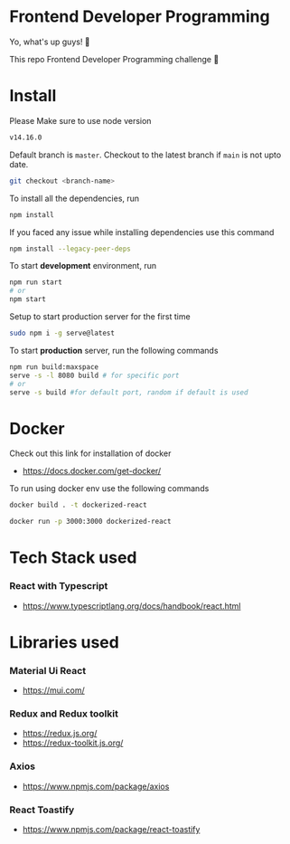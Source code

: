 # Frontend Developer Programming
Yo, what's up guys! 🥳

This repo Frontend Developer Programming challenge 🌠


# Install

Please Make sure to use node version 

```sh
v14.16.0
```

Default branch is `master`. Checkout to the latest branch if `main` is not upto date.

```sh
git checkout <branch-name>
```

To install all the dependencies, run

```sh
npm install 
```
If you faced any issue while installing dependencies use this command

```sh
npm install --legacy-peer-deps
```

To start **development** environment, run

```sh
npm run start
# or
npm start
```

Setup to start production server for the first time

```sh
sudo npm i -g serve@latest
```

To start **production** server, run the following commands

```sh
npm run build:maxspace
serve -s -l 8080 build # for specific port
# or
serve -s build #for default port, random if default is used
```
# Docker 

Check out this link for installation of docker

- https://docs.docker.com/get-docker/

To run using docker env use the following commands

```sh
docker build . -t dockerized-react

docker run -p 3000:3000 dockerized-react
```


# Tech Stack used

### React with Typescript
- https://www.typescriptlang.org/docs/handbook/react.html

# Libraries used

### Material Ui React

- https://mui.com/

### Redux and Redux toolkit

- https://redux.js.org/
- https://redux-toolkit.js.org/

### Axios

- https://www.npmjs.com/package/axios


### React Toastify

- https://www.npmjs.com/package/react-toastify
